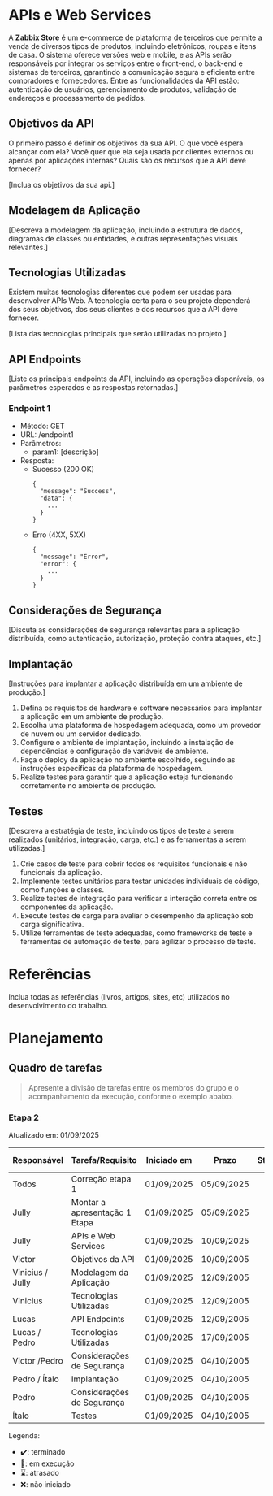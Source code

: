 # APIs e Web Services

A **Zabbix Store** é um e-commerce de plataforma de terceiros que permite a venda de diversos tipos de produtos, incluindo eletrônicos, roupas e itens de casa. O sistema oferece versões web e mobile, e as APIs serão responsáveis por integrar os serviços entre o front-end, o back-end e sistemas de terceiros, garantindo a comunicação segura e eficiente entre compradores e fornecedores. Entre as funcionalidades da API estão: autenticação de usuários, gerenciamento de produtos, validação de endereços e processamento de pedidos.


## Objetivos da API

O primeiro passo é definir os objetivos da sua API. O que você espera alcançar com ela? Você quer que ela seja usada por clientes externos ou apenas por aplicações internas? Quais são os recursos que a API deve fornecer?

[Inclua os objetivos da sua api.]


## Modelagem da Aplicação
[Descreva a modelagem da aplicação, incluindo a estrutura de dados, diagramas de classes ou entidades, e outras representações visuais relevantes.]


## Tecnologias Utilizadas

Existem muitas tecnologias diferentes que podem ser usadas para desenvolver APIs Web. A tecnologia certa para o seu projeto dependerá dos seus objetivos, dos seus clientes e dos recursos que a API deve fornecer.

[Lista das tecnologias principais que serão utilizadas no projeto.]

## API Endpoints

[Liste os principais endpoints da API, incluindo as operações disponíveis, os parâmetros esperados e as respostas retornadas.]

### Endpoint 1
- Método: GET
- URL: /endpoint1
- Parâmetros:
  - param1: [descrição]
- Resposta:
  - Sucesso (200 OK)
    ```
    {
      "message": "Success",
      "data": {
        ...
      }
    }
    ```
  - Erro (4XX, 5XX)
    ```
    {
      "message": "Error",
      "error": {
        ...
      }
    }
    ```

## Considerações de Segurança

[Discuta as considerações de segurança relevantes para a aplicação distribuída, como autenticação, autorização, proteção contra ataques, etc.]

## Implantação

[Instruções para implantar a aplicação distribuída em um ambiente de produção.]

1. Defina os requisitos de hardware e software necessários para implantar a aplicação em um ambiente de produção.
2. Escolha uma plataforma de hospedagem adequada, como um provedor de nuvem ou um servidor dedicado.
3. Configure o ambiente de implantação, incluindo a instalação de dependências e configuração de variáveis de ambiente.
4. Faça o deploy da aplicação no ambiente escolhido, seguindo as instruções específicas da plataforma de hospedagem.
5. Realize testes para garantir que a aplicação esteja funcionando corretamente no ambiente de produção.

## Testes

[Descreva a estratégia de teste, incluindo os tipos de teste a serem realizados (unitários, integração, carga, etc.) e as ferramentas a serem utilizadas.]

1. Crie casos de teste para cobrir todos os requisitos funcionais e não funcionais da aplicação.
2. Implemente testes unitários para testar unidades individuais de código, como funções e classes.
3. Realize testes de integração para verificar a interação correta entre os componentes da aplicação.
4. Execute testes de carga para avaliar o desempenho da aplicação sob carga significativa.
5. Utilize ferramentas de teste adequadas, como frameworks de teste e ferramentas de automação de teste, para agilizar o processo de teste.

# Referências

Inclua todas as referências (livros, artigos, sites, etc) utilizados no desenvolvimento do trabalho.

# Planejamento

##  Quadro de tarefas

> Apresente a divisão de tarefas entre os membros do grupo e o acompanhamento da execução, conforme o exemplo abaixo.

### Etapa 2

Atualizado em: 01/09/2025

| Responsável      | Tarefa/Requisito            | Iniciado em    | Prazo      | Status  | Terminado em    |
| :----            |    :----                    |   :----:       | :----:     | :----:  | :----:          |
| Todos            | Correção etapa 1            |  01/09/2025    | 05/09/2025 |  ✔️     | 04/09/2025      |
| Jully            |Montar a apresentação 1 Etapa|  01/09/2025    | 05/09/2025 |  📝     |                 |
| Jully            | APIs e Web Services         |  01/09/2025    | 10/09/2025 |  📝     |                 |
| Victor           | Objetivos da API            |  01/09/2025    | 10/09/2005 |  ❌     |                 |
| Vinicius / Jully | Modelagem da Aplicação      |  01/09/2025    | 12/09/2005 |  ❌     |                 |
| Vinicius         | Tecnologias Utilizadas      |  01/09/2025    | 12/09/2005 |  ❌     |                 |
| Lucas            | API Endpoints               |  01/09/2025    | 12/09/2005 |  ❌     |                 |
| Lucas / Pedro    | Tecnologias Utilizadas      |  01/09/2025    | 17/09/2005 |  ❌     |                 |
| Victor /Pedro    | Considerações de Segurança  |  01/09/2025    | 04/10/2005 |  ❌     |                 |
| Pedro / Ítalo    | Implantação                 |  01/09/2025    | 04/10/2005 |  ❌     |                 |
| Pedro            | Considerações de Segurança  |  01/09/2025    | 04/10/2005 |  ❌     |                 |
| Ítalo            | Testes                      |  01/09/2025    | 04/10/2005 |  ❌     |                 |


Legenda:
- ✔️: terminado
- 📝: em execução
- ⌛: atrasado
- ❌: não iniciado

